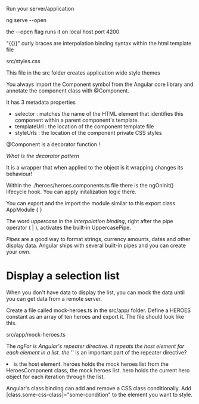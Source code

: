 Run your server/application 

ng serve --open

the --open flag runs it on local host port 4200


"{{}}" curly braces are interpolation binding syntax within the html template file 

src/styles.css 

This file in the src folder creates application wide style themes

You always import the Component symbol from the Angular core library and annotate the component class with @Component.

It has 3 metadata properties
- selector : matches the name of the HTML element that identifies this component within a parent component's template.
- templateUrl : the location of the component template file
- styleUrls : the location of the component private CSS styles

@Component is a decorator function !

*What is the decorator pattern*

It is a wrapper that when applied to the object is it wrapping changes its behaviour!


Within the ./heroes/heroes.components.ts file there is the ngOnInit() lifecycle hook. You can apply initalization logic there.

You can export and the import the module similar to this 
export class AppModule { }

The word *uppercase* in the *interpolation binding*, right after the pipe operator ( | ), activates the built-in UppercasePipe.

*Pipes* are a good way to format strings, currency amounts, dates and other display data. Angular ships with several built-in pipes and you can create your own.


# Display a selection list

When you don't have data to display the list, you can mock the data until you can get data from a remote server.


Create a file called mock-heroes.ts in the src/app/ folder. Define a HEROES constant as an array of ten heroes and export it. The file should look like this.

src/app/mock-heroes.ts

The *ngFor is Angular's repeater directive. It repeats the host element for each element in a list.
the '*' is an important part of the repeater directive?

<li> is the host element.
heroes holds the mock heroes list from the HeroesComponent class, the mock heroes list.
hero holds the current hero object for each iteration through the list.

Angular's class binding can add and remove a CSS class conditionally. Add [class.some-css-class]="some-condition" to the element you want to style.
